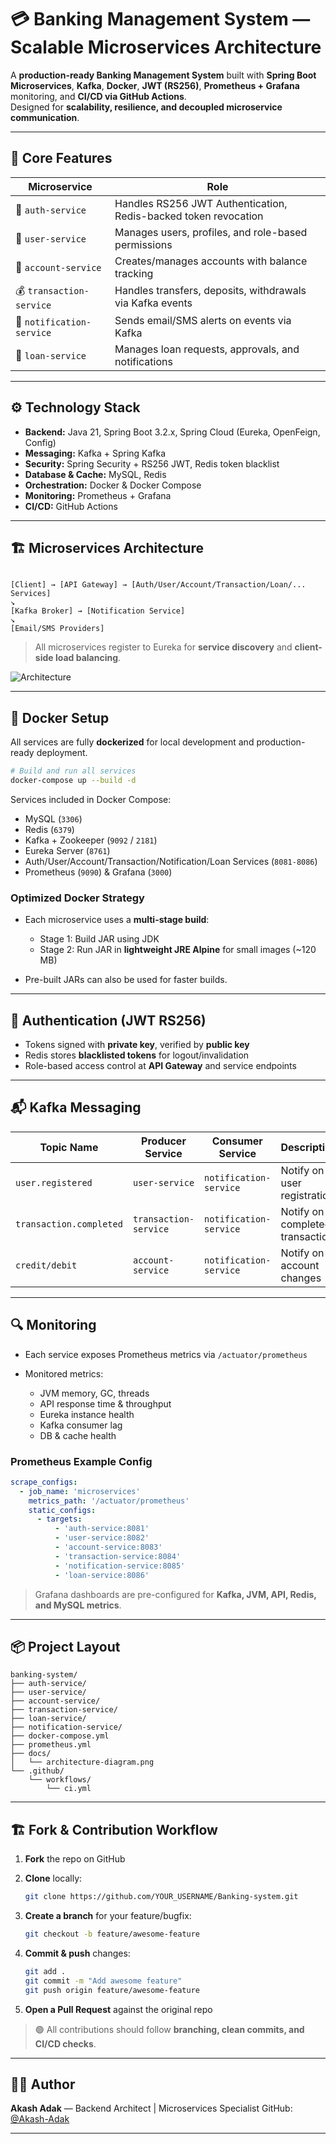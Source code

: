 
# 💳 Banking Management System — Scalable Microservices Architecture

A **production-ready Banking Management System** built with **Spring Boot Microservices**, **Kafka**, **Docker**, **JWT (RS256)**, **Prometheus + Grafana** monitoring, and **CI/CD via GitHub Actions**.  
Designed for **scalability, resilience, and decoupled microservice communication**.

---

## 🚀 Core Features

| Microservice              | Role                                                            |
| ------------------------- | --------------------------------------------------------------- |
| 🔐 `auth-service`         | Handles RS256 JWT Authentication, Redis-backed token revocation |
| 👤 `user-service`         | Manages users, profiles, and role-based permissions             |
| 💼 `account-service`      | Creates/manages accounts with balance tracking                  |
| 💰 `transaction-service`  | Handles transfers, deposits, withdrawals via Kafka events       |
| 📢 `notification-service` | Sends email/SMS alerts on events via Kafka                      |
| 🏦 `loan-service`         | Manages loan requests, approvals, and notifications             |

---

## ⚙️ Technology Stack

* **Backend:** Java 21, Spring Boot 3.2.x, Spring Cloud (Eureka, OpenFeign, Config)
* **Messaging:** Kafka + Spring Kafka
* **Security:** Spring Security + RS256 JWT, Redis token blacklist
* **Database & Cache:** MySQL, Redis
* **Orchestration:** Docker & Docker Compose
* **Monitoring:** Prometheus + Grafana
* **CI/CD:** GitHub Actions

---

## 🏗️ Microservices Architecture

```

[Client] → [API Gateway] → [Auth/User/Account/Transaction/Loan/... Services]
↘
[Kafka Broker] → [Notification Service]
↘
[Email/SMS Providers]

````

> All microservices register to Eureka for **service discovery** and **client-side load balancing**.

![Architecture](docs/architecture-diagram.png)

---

## 🐳 Docker Setup

All services are fully **dockerized** for local development and production-ready deployment.

```bash
# Build and run all services
docker-compose up --build -d
````

Services included in Docker Compose:

* MySQL (`3306`)
* Redis (`6379`)
* Kafka + Zookeeper (`9092` / `2181`)
* Eureka Server (`8761`)
* Auth/User/Account/Transaction/Notification/Loan Services (`8081-8086`)
* Prometheus (`9090`) & Grafana (`3000`)

### Optimized Docker Strategy

* Each microservice uses a **multi-stage build**:

    * Stage 1: Build JAR using JDK
    * Stage 2: Run JAR in **lightweight JRE Alpine** for small images (~120 MB)
* Pre-built JARs can also be used for faster builds.

---

## 🔐 Authentication (JWT RS256)

* Tokens signed with **private key**, verified by **public key**
* Redis stores **blacklisted tokens** for logout/invalidation
* Role-based access control at **API Gateway** and service endpoints

---

## 📬 Kafka Messaging

| Topic Name              | Producer Service      | Consumer Service       | Description                     |
| ----------------------- | --------------------- | ---------------------- | ------------------------------- |
| `user.registered`       | `user-service`        | `notification-service` | Notify on user registration     |
| `transaction.completed` | `transaction-service` | `notification-service` | Notify on completed transaction |
| `credit/debit`          | `account-service`     | `notification-service` | Notify on account changes       |

---

## 🔍 Monitoring

* Each service exposes Prometheus metrics via `/actuator/prometheus`
* Monitored metrics:

    * JVM memory, GC, threads
    * API response time & throughput
    * Eureka instance health
    * Kafka consumer lag
    * DB & cache health

### Prometheus Example Config

```yaml
scrape_configs:
  - job_name: 'microservices'
    metrics_path: '/actuator/prometheus'
    static_configs:
      - targets:
          - 'auth-service:8081'
          - 'user-service:8082'
          - 'account-service:8083'
          - 'transaction-service:8084'
          - 'notification-service:8085'
          - 'loan-service:8086'
```

> Grafana dashboards are pre-configured for **Kafka, JVM, API, Redis, and MySQL metrics**.

---

## 📦 Project Layout

```
banking-system/
├── auth-service/
├── user-service/
├── account-service/
├── transaction-service/
├── loan-service/
├── notification-service/
├── docker-compose.yml
├── prometheus.yml
├── docs/
│   └── architecture-diagram.png
└── .github/
    └── workflows/
        └── ci.yml
```

---

## 🏗️ Fork & Contribution Workflow

1. **Fork** the repo on GitHub
2. **Clone** locally:

   ```bash
   git clone https://github.com/YOUR_USERNAME/Banking-system.git
   ```
3. **Create a branch** for your feature/bugfix:

   ```bash
   git checkout -b feature/awesome-feature
   ```
4. **Commit & push** changes:

   ```bash
   git add .
   git commit -m "Add awesome feature"
   git push origin feature/awesome-feature
   ```
5. **Open a Pull Request** against the original repo

> 🟢 All contributions should follow **branching, clean commits, and CI/CD checks**.

---

## 🧑‍💻 Author

**Akash Adak** — Backend Architect | Microservices Specialist
GitHub: [@Akash-Adak](https://github.com/Akash-Adak)

---
   





